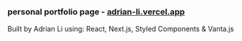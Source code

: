 ### personal portfolio page - <a href="https://adrian-li.vercel.app">adrian-li.vercel.app</a>

Built by Adrian Li using: React, Next.js, Styled Components & Vanta.js


